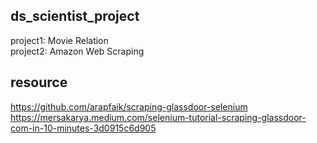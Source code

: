 ## ds_scientist_project

project1: Movie Relation
<br>
project2: Amazon Web Scraping

## resource
https://github.com/arapfaik/scraping-glassdoor-selenium
https://mersakarya.medium.com/selenium-tutorial-scraping-glassdoor-com-in-10-minutes-3d0915c6d905
